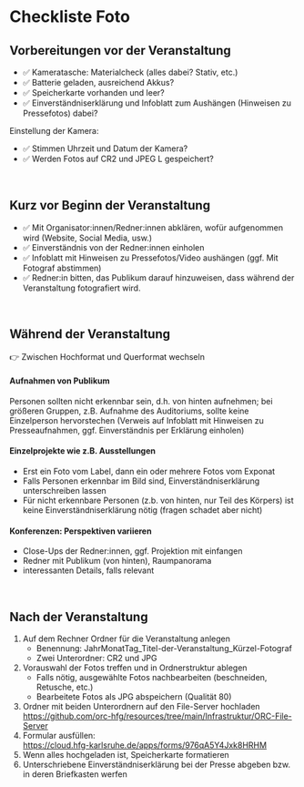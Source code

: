 # Checkliste Foto

## Vorbereitungen vor der Veranstaltung

- :white_check_mark: Kameratasche: Materialcheck (alles dabei? Stativ, etc.)  
- :white_check_mark: Batterie geladen, ausreichend Akkus?  
- :white_check_mark: Speicherkarte vorhanden und leer?  
- :white_check_mark: Einverständniserklärung und Infoblatt zum Aushängen (Hinweisen zu Pressefotos) dabei?  

Einstellung der Kamera:  
- :white_check_mark: Stimmen Uhrzeit und Datum der Kamera?  
- :white_check_mark: Werden Fotos auf CR2 und JPEG L gespeichert?

&nbsp;

## Kurz vor Beginn der Veranstaltung

- :white_check_mark: Mit Organisator:innen/Redner:innen abklären, wofür aufgenommen wird (Website, Social Media, usw.)  
- :white_check_mark: Einverständnis von der Redner:innen einholen  
- :white_check_mark: Infoblatt mit Hinweisen zu Pressefotos/Video aushängen (ggf. Mit Fotograf abstimmen)  
- :white_check_mark: Redner:in bitten, das Publikum darauf hinzuweisen, dass während der Veranstaltung fotografiert wird.

&nbsp;

## Während der Veranstaltung
:point_right: Zwischen Hochformat und Querformat wechseln

#### Aufnahmen von Publikum
Personen sollten nicht erkennbar sein, d.h. von hinten aufnehmen; bei größeren Gruppen, z.B. Aufnahme des Auditoriums, sollte keine Einzelperson hervorstechen (Verweis auf Infoblatt mit Hinweisen zu Presseaufnahmen, ggf. Einverständnis per Erklärung einholen)

#### Einzelprojekte wie z.B. Ausstellungen
- Erst ein Foto vom Label, dann ein oder mehrere Fotos vom Exponat
- Falls Personen erkennbar im Bild sind, Einverständniserklärung unterschreiben lassen
- Für nicht erkennbare Personen (z.b. von hinten, nur Teil des Körpers) ist keine Einverständniserklärung nötig (fragen schadet aber nicht)

#### Konferenzen: Perspektiven variieren
- Close-Ups der Redner:innen, ggf. Projektion mit einfangen
- Redner mit Publikum (von hinten), Raumpanorama
- interessanten Details, falls relevant



&nbsp;

## Nach der Veranstaltung

1. Auf dem Rechner Ordner für die Veranstaltung anlegen
   - Benennung: JahrMonatTag_Titel-der-Veranstaltung_Kürzel-Fotograf  
   - Zwei Unterordner: CR2 und JPG
2. Vorauswahl der Fotos treffen und in Ordnerstruktur ablegen
   - Falls nötig, ausgewählte Fotos nachbearbeiten (beschneiden, Retusche, etc.)
   - Bearbeitete Fotos als JPG abspeichern (Qualität 80)
3. Ordner mit beiden Unterordnern auf den File-Server hochladen  
https://github.com/orc-hfg/resources/tree/main/Infrastruktur/ORC-File-Server
4. Formular ausfüllen:  
https://cloud.hfg-karlsruhe.de/apps/forms/976qA5Y4Jxk8HRHM
5. Wenn alles hochgeladen ist, Speicherkarte formatieren  
6. Unterschriebene Einverständniserklärung bei der Presse abgeben bzw. in deren Briefkasten werfen

